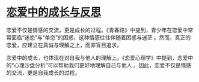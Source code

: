 # [恋爱中的成长与反思](https://hoo.be/51cg)
恋爱不仅是情感的交流，更是成长的过程。《青春路》中提到，青少年在恋爱中常常面临“迷恋”与“单恋”的困惑，这种情感往往伴随着困惑与迷茫
。然而，真正的恋爱，应建立在真诚与理解之上，而非盲目追求。

恋爱中的成长，也体现在对自我与他人的理解上。《恋爱心理学》中提到，恋爱中的“心理沙盘分析”可以帮助我们更好地理解自己与他人
。因此，恋爱不仅是情感的交流，更是自我成长的过程。

